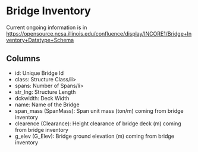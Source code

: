 # Bridge Inventory

Current ongoing information is in https://opensource.ncsa.illinois.edu/confluence/display/INCORE1/Bridge+Inventory+Datatype+Schema

## Columns
<ul>
<li>id: Unique Bridge Id</li>
<li>class: Structure Class/li>
<li>spans: Number of Spans/li>
<li>str_lng: Structure Length</li>
<li>dckwidth: Deck Width</li>
<li>name: Name of the Bridge</li>
<li>span_mass (SpanMass): Span unit mass (ton/m) coming from bridge inventory</li>
<li>clearence  (Clearance): Height clearance of bridge deck (m) coming from bridge inventory</li>
<li>g_elev (G_Elev): Bridge ground elevation (m) coming from bridge inventory</li>
</ul>